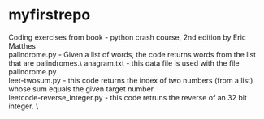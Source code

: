 # myfirstrepo
Coding exercises from book - python crash course, 2nd edition by Eric Matthes  
palindrome.py - Given a list of words, the code returns words from the list that are palindromes.\ 
anagram.txt - this data file is used with the file palindrome.py \
leet-twosum.py - this code returns the index of two numbers (from a list) whose sum equals the given target number. \
leetcode-reverse_integer.py - this code retruns the reverse of an 32 bit integer. \